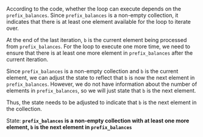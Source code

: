 According to the code, whether the loop can execute depends on the `prefix_balances`. Since `prefix_balances` is a non-empty collection, it indicates that there is at least one element available for the loop to iterate over. 

At the end of the last iteration, `b` is the current element being processed from `prefix_balances`. For the loop to execute one more time, we need to ensure that there is at least one more element in `prefix_balances` after the current iteration. 

Since `prefix_balances` is a non-empty collection and `b` is the current element, we can adjust the state to reflect that `b` is now the next element in `prefix_balances`. However, we do not have information about the number of elements in `prefix_balances`, so we will just state that `b` is the next element.

Thus, the state needs to be adjusted to indicate that `b` is the next element in the collection.

State: **`prefix_balances` is a non-empty collection with at least one more element, `b` is the next element in `prefix_balances`**